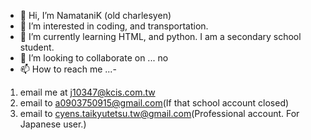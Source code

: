 - 👋 Hi, I’m NamataniK (old charlesyen)
- 👀 I’m interested in coding, and transportation.
- 🌱 I’m currently learning HTML, and python. I am a secondary school student.
- 💞️ I’m looking to collaborate on ... no
- 📫 How to reach me ...- 
1. email me at j10347@kcis.com.tw
2. email to a0903750915@gmail.com(If that school account closed)
3. email to cyens.taikyutetsu.tw@gmail.com(Professional account. For Japanese user.)

<!---
charlesyen0915/charlesyen0915 is a ✨ special ✨ repository because its `README.md` (this file) appears on your GitHub profile.
You can click the Preview link to take a look at your changes.
--->
